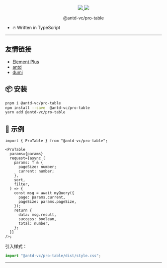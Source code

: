 <p align="center">
  <a href="https://www.npmjs.org/package/@antd-vc/pro-table">
    <img src="https://img.shields.io/npm/v/@antd-vc/pro-table.svg">
  </a>
  <a href="https://npmcharts.com/compare/@antd-vc/pro-table?minimal=true">
    <img src="https://img.shields.io/npm/dm/@antd-vc/pro-table.svg">
  </a>
  <br>
</p>

<p align="center">@antd-vc/pro-table</p>

- 🔥 Written in TypeScript

---

## 友情链接

- [Element Plus](https://github.com/element-plus/element-plus)
- [antd](https://github.com/ant-design/ant-design)
- [dumi](https://github.com/umijs/dumi)

## 📦 安装

```bash
pnpm i @antd-vc/pro-table
npm install --save  @antd-vc/pro-table
yarn add @antd-vc/pro-table
```

## 🔨 示例

```tsx
import { ProTable } from "@antd-vc/pro-table";

<ProTable
  params={params}
  request={async (
    params: T & {
      pageSize: number;
      current: number;
    },
    sort,
    filter,
  ) => {
    const msg = await myQuery({
      page: params.current,
      pageSize: params.pageSize,
    });
    return {
      data: msg.result,
      success: boolean,
      total: number,
    };
  }}
/>;
```

引入样式：

```jsx
import "@antd-vc/pro-table/dist/style.css";
```

---
